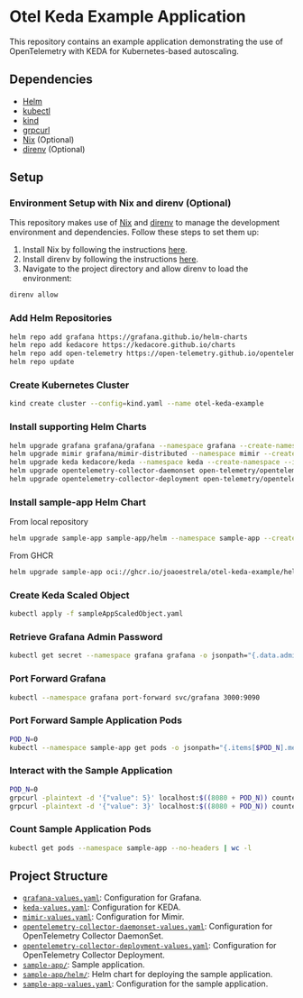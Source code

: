 # Otel Keda Example Application

This repository contains an example application demonstrating the use of OpenTelemetry with KEDA for Kubernetes-based autoscaling.

## Dependencies

- [Helm](https://helm.sh/docs/intro/install/)
- [kubectl](https://kubernetes.io/docs/tasks/tools/)
- [kind](https://kind.sigs.k8s.io/docs/user/quick-start/)
- [grpcurl](https://github.com/fullstorydev/grpcurl)
- [Nix](https://nixos.org/download.html) (Optional)
- [direnv](https://direnv.net/docs/installation.html) (Optional)

## Setup

### Environment Setup with Nix and direnv (Optional)
This repository makes use of [Nix](https://nixos.org/) and [direnv](https://direnv.net/) to manage the development environment and dependencies. Follow these steps to set them up:

1. Install Nix by following the instructions [here](https://nixos.org/download.html).
2. Install direnv by following the instructions [here](https://direnv.net/docs/installation.html).
3. Navigate to the project directory and allow direnv to load the environment:

  ```sh
  direnv allow
  ```

### Add Helm Repositories

```sh
helm repo add grafana https://grafana.github.io/helm-charts
helm repo add kedacore https://kedacore.github.io/charts
helm repo add open-telemetry https://open-telemetry.github.io/opentelemetry-helm-charts
helm repo update
```

### Create Kubernetes Cluster

```sh
kind create cluster --config=kind.yaml --name otel-keda-example
```

### Install supporting Helm Charts

```sh
helm upgrade grafana grafana/grafana --namespace grafana --create-namespace --install --values grafana-values.yaml
helm upgrade mimir grafana/mimir-distributed --namespace mimir --create-namespace --install --values mimir-values.yaml
helm upgrade keda kedacore/keda --namespace keda --create-namespace --install --values keda-values.yaml
helm upgrade opentelemetry-collector-daemonset open-telemetry/opentelemetry-collector --namespace opentelemetry-collector --create-namespace --install --values opentelemetry-collector-daemonset-values.yaml
helm upgrade opentelemetry-collector-deployment open-telemetry/opentelemetry-collector --namespace opentelemetry-collector --create-namespace --install --values opentelemetry-collector-deployment-values.yaml
```

### Install sample-app Helm Chart

From local repository
```sh
helm upgrade sample-app sample-app/helm --namespace sample-app --create-namespace --install --values sample-app-values.yaml
```

From GHCR
```sh
helm upgrade sample-app oci://ghcr.io/joaoestrela/otel-keda-example/helm-charts/sample-app --version 0.1.1 --namespace sample-app --create-namespace --install --values sample-app-values.yaml
```

### Create Keda Scaled Object
```sh
kubectl apply -f sampleAppScaledObject.yaml
```

### Retrieve Grafana Admin Password

```sh
kubectl get secret --namespace grafana grafana -o jsonpath="{.data.admin-password}" | base64 --decode ; echo
```

### Port Forward Grafana

```sh
kubectl --namespace grafana port-forward svc/grafana 3000:9090
```

### Port Forward Sample Application Pods

```sh
POD_N=0
kubectl --namespace sample-app get pods -o jsonpath="{.items[$POD_N].metadata.name}" | xargs -I {} kubectl --namespace sample-app port-forward {} $((8080 + POD_N)):8080
```

### Interact with the Sample Application

```sh
POD_N=0
grpcurl -plaintext -d '{"value": 5}' localhost:$((8080 + POD_N)) counter.CounterService/IncreaseCounter
grpcurl -plaintext -d '{"value": 3}' localhost:$((8080 + POD_N)) counter.CounterService/DecreaseCounter
```

### Count Sample Application Pods

```sh
kubectl get pods --namespace sample-app --no-headers | wc -l
```

## Project Structure

- [`grafana-values.yaml`](grafana-values.yaml): Configuration for Grafana.
- [`keda-values.yaml`](keda-values.yaml): Configuration for KEDA.
- [`mimir-values.yaml`](mimir-values.yaml): Configuration for Mimir.
- [`opentelemetry-collector-daemonset-values.yaml`](opentelemetry-collector-daemonset-values.yaml): Configuration for OpenTelemetry Collector DaemonSet.
- [`opentelemetry-collector-deployment-values.yaml`](opentelemetry-collector-deployment-values.yaml): Configuration for OpenTelemetry Collector Deployment.
- [`sample-app/`](sample-app/): Sample application.
- [`sample-app/helm/`](sample-app/helm/): Helm chart for deploying the sample application.
- [`sample-app-values.yaml`](sample-app-values.yaml): Configuration for the sample application.


